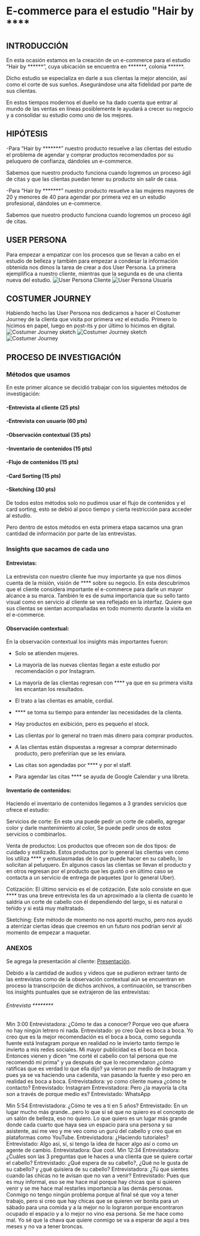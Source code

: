 # E-commerce para el estudio "Hair by ****

## INTRODUCCIÓN

En esta ocasión estamos en la creación de un e-commerce para el estudio “Hair by ******”, cuya ubicación se encuentra en *******, colonia ******.

Dicho estudio se especializa en darle a sus clientas la mejor atención, así como el corte de sus sueños. Asegurándose una alta fidelidad por parte de sus clientas.

En estos tiempos modernos el dueño se ha dado cuenta que entrar al mundo de las ventas en líneas posiblemente le ayudará a crecer su negocio y a consolidar su estudio como uno de los mejores.

## HIPÓTESIS

-Para “Hair by *******” nuestro producto resuelve a las clientas del estudio el problema de agendar y comprar productos recomendados por su peluquero de confianza, dándoles un e-commerce.

Sabemos que nuestro producto funciona cuando logremos un proceso ágil de citas y que las clientas puedan tener su producto sin salir de casa.

-Para “Hair by *******” nuestro producto resuelve a las mujeres mayores de 20 y menores de 40 para agendar por primera vez en un estudio profesional, dándoles un e-commerce.

Sabemos que nuestro producto funciona cuando logremos un proceso ágil de citas.

## USER PERSONA
Para empezar a empatizar con los procesos que se llevan a cabo en el estudio de belleza y también para empezar a condesar la información obtenida nos dimos la tarea de crear a dos User Persona.
La primera ejemplifica a nuestro cliente, mientras que la segunda es de una clienta nueva del estudio. 
![User Persona Cliente](img/up01.jpg)
![User Persona Usuaria](img/up02.jpg)

## COSTUMER JOURNEY
Habiendo hecho las User Persona nos dedicamos a hacer el Costumer Journey de la clienta que visita por primera vez el estudio.
Primero lo hicimos en papel, luego en post-its y por último lo hicimos en digital.
![Costumer Journey sketch](img/cjs01.jpg)
![Costumer Journey sketch](img/cjp01.jpg)
![Costumer Journey](img/CustomerJourney.jpg)

## PROCESO DE INVESTIGACIÓN

### Métodos que usamos

En este primer alcance se decidió trabajar con los siguientes métodos de investigación:

#### -Entrevista al cliente (25 pts)

#### -Entrevista con usuario (60 pts)

#### -Observación contextual (35 pts)

#### -Inventario de contenidos (15 pts)

#### -Flujo de contenidos (15 pts)

#### -Card Sorting (15 pts)

#### -Sketching (30 pts)

De todos estos métodos solo no pudimos usar el flujo de contenidos y el card sorting, esto se debió al poco tiempo y cierta restricción para acceder al estudio.

Pero dentro de estos métodos en esta primera etapa sacamos una gran cantidad de información por parte de las entrevistas.

### Insights que sacamos de cada uno

#### Entrevistas:

La entrevista con nuestro cliente fue muy importante ya que nos dimos cuenta de la misión, visión de **** sobre su negocio. 
En esta descubrimos que el cliente considera importante el e-commerce para darle un mayor alcance a su marca.
También le es de suma importancia que su sello tanto visual como en servicio al cliente se vea reflejado en la interfaz.
Quiere que sus clientas se sientan acompañadas en todo momento durante la visita en el e-commerce.

#### Observación contextual:

En la observación contextual los insights más importantes fueron:

 - Solo se atienden mujeres.

- La mayoría de las nuevas clientas llegan a este estudio por recomendación o por Instagram.

- La mayoría de las clientas regresan con **** ya que en su primera visita les encantan los resultados.

- El trato a las clientas es amable, cordial.

- **** se toma su tiempo para entender las necesidades de la clienta.

- Hay productos en exibición, pero es pequeño el stock.

- Las clientas por lo general no traen más dinero para comprar productos.

- A las clientas están dispuestas a regresar a comprar determinado producto, pero preferirían que se les enviara.

- Las citas son agendadas por **** y por el staff.

- Para agendar las citas **** se ayuda de Google Calendar y una libreta.

#### Inventario de contenidos:

Haciendo el inventario de contenidos llegamos a 3 grandes servicios que ofrece el estudio:

Servicios de corte: En este una puede pedir un corte de cabello, agregar color y darle mantenimiento al color, Se puede pedir unos de estos servicios o combinarlos.

Venta de productos: Los productos que ofrecen son de dos tipos: de cuidado y estilizado. Estos productos por lo general las clientas ven como los utiliza **** y entusiasmadas de lo que puede hacer en su cabello, lo solicitan al peluquero.
En algunos casos las clientas se llevan el producto y en otros regresan por el producto que les gustó o en último caso se contacta a un servicio de entrega de paquetes (por lo general Uber).

Cotización: El último servicio es el de cotización. Este solo consiste en que **** tras una breve entrevista les da un aproximado a la clienta de cuanto le saldría un corte de cabello con él dependiendo del largo, si es natural o teñido y si está muy maltratado.

Sketching: Este método de momento no nos aportó mucho, pero nos ayudó a aterrizar ciertas ideas que creemos en un futuro nos podrían servir al momento de empezar a maquetar.

### ANEXOS

Se agrega la presentación al cliente: [Presentación](https://docs.google.com/presentation/d/1YbhD9El4PavAhZ_ozbKHO2faHanLQSUK7TmtAk4iDaI/edit?usp=sharing).

Debido a la cantidad de audios y videos que se pudieron extraer tanto de las entrevistas como de la observación contextual aún se encuentran en proceso la transcripción de dichos archivos, a continuación, se transcriben los insights puntuales que se extrajeron de las entrevistas:

###### Entrevista ********

Min 3:00
Entrevistadora: ¿Cómo te das a conocer? Porque veo que afuera no hay ningún letrero ni nada.
Entrevistado: yo creo Qué es boca a boca. Yo creo que es la mejor recomendación es el boca a boca, como segunda fuente está Instagram porque en realidad no le invierto tanto tiempo le invierto a mis redes sociales. Mi mayor publicidad es el boca en boca. Entonces vienen y dicen “me corté el cabello con tal persona que me recomendó mi prima” y ya después de que lo recomendaron ¿cómo ratificas que es verdad lo que ella dijo?  ya vieron por medio de Instagram y pues ya se va haciendo una cadenita, van pasando la fuente y eso pero en realidad es boca a boca.
Entrevistadora: yo como cliente nueva ¿cómo te contacto?
Entrevistado: Instagram
Entrevistadora: Pero ¿la mayoría la cita son a través de porque medio es?
Entrevistado: WhatsApp

Min 5:54
Entrevistadora: ¿Cómo te ves a ti en 5 años?
Entrevistado: En un lugar mucho más grande…pero lo que sí sé que no quiero es el concepto de un salón de belleza, eso no quiero. Lo que quiero es un lugar más grande donde cada cuarto que haya sea un espacio para una persona y su asistente, así me veo y me veo como un gurú del cabello y creo que en plataformas como YouTube.
Entrevistadora: ¿Haciendo tutoriales?
Entrevistado: Algo así, sí, si tengo la idea de hacer algo así o como un agente de cambio.
Entrevistadora: Que cool.
Min 12:34
Entrevistadora: ¿Cuáles son las 3 preguntas que le haces a una clienta que se quiere cortar el cabello?
Entrevistado: ¿Qué espera de su cabello?, ¿Qué no le gusta de su cabello? y ¿qué quisiera de su cabello?
Entrevistadora: ¿Tú que sientes cuando las chicas no te avisan que no van a venir?
Entrevistado: Pues que es muy informal, eso se me hace mal porque hay chicas que si quieren venir y se me hace mal restarles importancia a las demás personas. Conmigo no tengo ningún problema porque al final sé que voy a tener trabajo, pero si creo que hay chicas que se quieren ver bonita para un sábado para una comida y a la mejor no lo lograron porque encontraron ocupado el espacio y a lo mejor no vino esa persona.
Se me hace como mal. Yo sé que la chava que quiere conmigo se va a esperar de aquí a tres meses y no va a tener broncas.

